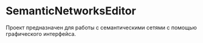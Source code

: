 # SemanticNetworksEditor
Проект предназначен для работы с семантическими сетями с помощью графического интерфейса.
